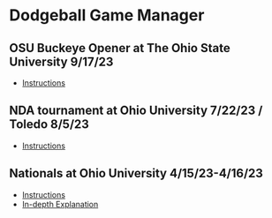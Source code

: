 # Dodgeball Game Manager
## OSU Buckeye Opener at The Ohio State University 9/17/23
- [Instructions](https://docs.google.com/document/d/1rwGapBdNaXAx_ld4IXSsi7GfStr48iM4Y-gs--J7mmU/edit?usp=sharing)

## NDA tournament at Ohio University 7/22/23 / Toledo 8/5/23
- [Instructions](https://docs.google.com/document/d/1FlVhUcZZ_hZuhlRXBhw4exsBqNgNxJDuXdmSlRYzH_s/edit?usp=sharing)

## Nationals at Ohio University 4/15/23-4/16/23
- [Instructions](https://docs.google.com/document/d/1hVsBy8HTdTe5EMi5zRic1piwaBEUPV47hFsI3aK5j1Q/edit?usp=sharing)
- [In-depth Explanation](https://www.youtube.com/watch?v=84cbX2pEHPM)
